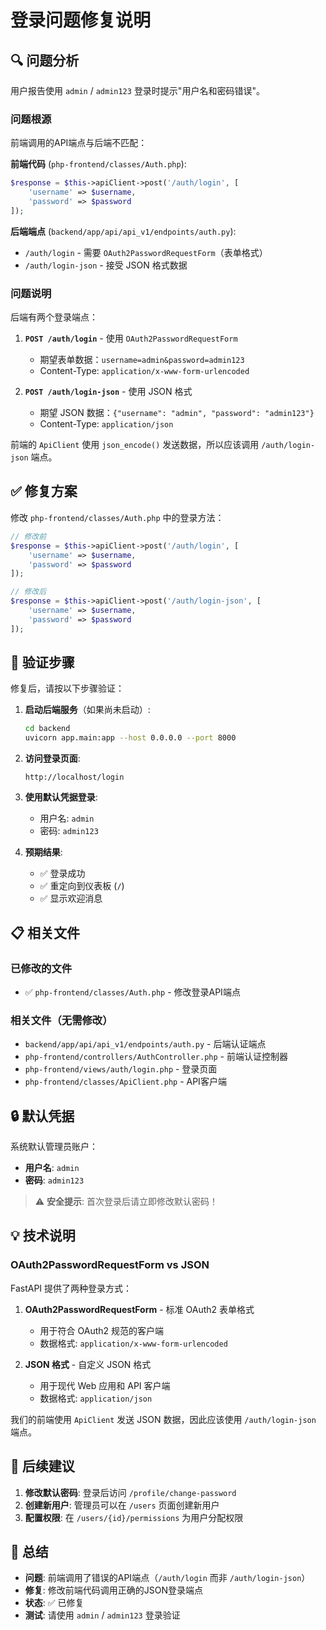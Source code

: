 # 登录问题修复说明

## 🔍 问题分析

用户报告使用 `admin` / `admin123` 登录时提示"用户名和密码错误"。

### 问题根源

前端调用的API端点与后端不匹配：

**前端代码** (`php-frontend/classes/Auth.php`):
```php
$response = $this->apiClient->post('/auth/login', [
    'username' => $username,
    'password' => $password
]);
```

**后端端点** (`backend/app/api/api_v1/endpoints/auth.py`):
- `/auth/login` - 需要 `OAuth2PasswordRequestForm`（表单格式）
- `/auth/login-json` - 接受 JSON 格式数据

### 问题说明

后端有两个登录端点：

1. **`POST /auth/login`** - 使用 `OAuth2PasswordRequestForm`
   - 期望表单数据：`username=admin&password=admin123`
   - Content-Type: `application/x-www-form-urlencoded`

2. **`POST /auth/login-json`** - 使用 JSON 格式
   - 期望 JSON 数据：`{"username": "admin", "password": "admin123"}`
   - Content-Type: `application/json`

前端的 `ApiClient` 使用 `json_encode()` 发送数据，所以应该调用 `/auth/login-json` 端点。

## ✅ 修复方案

修改 `php-frontend/classes/Auth.php` 中的登录方法：

```php
// 修改前
$response = $this->apiClient->post('/auth/login', [
    'username' => $username,
    'password' => $password
]);

// 修改后
$response = $this->apiClient->post('/auth/login-json', [
    'username' => $username,
    'password' => $password
]);
```

## 🎯 验证步骤

修复后，请按以下步骤验证：

1. **启动后端服务**（如果尚未启动）:
   ```bash
   cd backend
   uvicorn app.main:app --host 0.0.0.0 --port 8000
   ```

2. **访问登录页面**:
   ```
   http://localhost/login
   ```

3. **使用默认凭据登录**:
   - 用户名: `admin`
   - 密码: `admin123`

4. **预期结果**:
   - ✅ 登录成功
   - ✅ 重定向到仪表板 (`/`)
   - ✅ 显示欢迎消息

## 📋 相关文件

### 已修改的文件
- ✅ `php-frontend/classes/Auth.php` - 修改登录API端点

### 相关文件（无需修改）
- `backend/app/api/api_v1/endpoints/auth.py` - 后端认证端点
- `php-frontend/controllers/AuthController.php` - 前端认证控制器
- `php-frontend/views/auth/login.php` - 登录页面
- `php-frontend/classes/ApiClient.php` - API客户端

## 🔒 默认凭据

系统默认管理员账户：

- **用户名**: `admin`
- **密码**: `admin123`

> ⚠️ **安全提示**: 首次登录后请立即修改默认密码！

## 💡 技术说明

### OAuth2PasswordRequestForm vs JSON

FastAPI 提供了两种登录方式：

1. **OAuth2PasswordRequestForm** - 标准 OAuth2 表单格式
   - 用于符合 OAuth2 规范的客户端
   - 数据格式: `application/x-www-form-urlencoded`

2. **JSON 格式** - 自定义 JSON 格式
   - 用于现代 Web 应用和 API 客户端
   - 数据格式: `application/json`

我们的前端使用 `ApiClient` 发送 JSON 数据，因此应该使用 `/auth/login-json` 端点。

## 🚀 后续建议

1. **修改默认密码**: 登录后访问 `/profile/change-password`
2. **创建新用户**: 管理员可以在 `/users` 页面创建新用户
3. **配置权限**: 在 `/users/{id}/permissions` 为用户分配权限

## 📝 总结

- **问题**: 前端调用了错误的API端点（`/auth/login` 而非 `/auth/login-json`）
- **修复**: 修改前端代码调用正确的JSON登录端点
- **状态**: ✅ 已修复
- **测试**: 请使用 `admin` / `admin123` 登录验证
